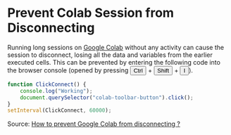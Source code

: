 # Prevent Colab Session from Disconnecting

Running long sessions on [Google Colab](https://colab.research.google.com) without any activity can cause the session to disconnect, losing all the data and variables from the earlier executed cells. This can be prevented by entering the following code into the browser console (opened by pressing <button>Ctrl</button> + <button>Shift</button> + <button>I</button>).

```javascript
function ClickConnect() {
    console.log("Working");
    document.querySelector("colab-toolbar-button").click();
}
setInterval(ClickConnect, 60000);
```

Source: [How to prevent Google Colab from disconnecting ?](https://medium.com/@shivamrawat_756/how-to-prevent-google-colab-from-disconnecting-717b88a128c0)
